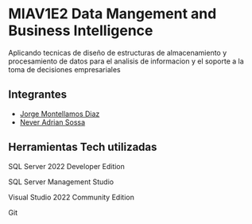 
# MIAV1E2 Data Mangement and Business Intelligence 

Aplicando tecnicas de diseño de estructuras de almacenamiento y procesamiento de datos para el analisis de informacion y el soporte a la toma de decisiones empresariales


## Integrantes

- [Jorge Montellamos Diaz](https://www.github.com)
- [Never Adrian Sossa](https://github.com/nadris)



## Herramientas Tech utilizadas

SQL Server 2022 Developer Edition

SQL Server Management Studio

Visual Studio 2022 Community Edition

Git
